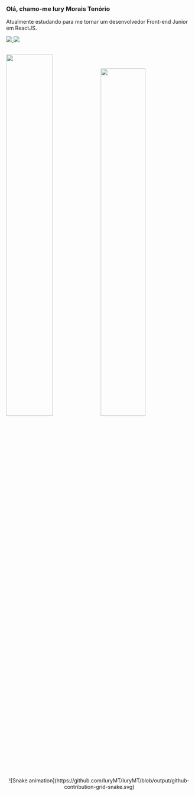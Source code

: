 ### Olá, chamo-me Iury Morais Tenório

Atualmente estudando para me tornar um desenvolvedor Front-end Junior em ReactJS.

<a href="https://www.github/IuryMT" target="_blank">
  <img src="https://img.icons8.com/metro/26/FFFFFF/instagram-new.png"/>
</a>

<a href="https://www.linkedin.com/in/iury-ten%C3%B3rio-018117254/" target="_blank">
  <img src="https://img.icons8.com/ios-filled/26/FFFFFF/linkedin.png"/>
</a>

 ##
<!--
[![Status do github de Iury](https://github-readme-stats.vercel.app/api?username=IuryMT&count_private=true&theme=github_dark&show_icons=true)](https://github.com/anuraghazra/github-readme-stats)

[![Linguagens usadas](https://github-readme-stats.vercel.app/api/top-langs/?username=IuryMT&layout=compact&theme=github_dark)](https://github.com/anuraghazra/github-readme-stats)
-->


<div align-items="center">
<img width="50%" src="https://github-readme-stats.vercel.app/api?username=IuryMT&count_private=true&theme=github_dark&show_icons=true" />

<img width="49%" src="https://github-readme-stats.vercel.app/api/top-langs/?username=IuryMT&layout=compact&theme=github_dark" />
</div>

<div align="center">
  ![Snake animation](https://github.com/IuryMT/IuryMT/blob/output/github-contribution-grid-snake.svg)
</div>
